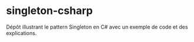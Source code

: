 # singleton-csharp
Dépôt illustrant le pattern Singleton en C# avec un exemple de code et des explications.
